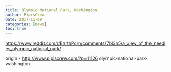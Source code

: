 ```yaml
---
title: Olympic National Park, Washington
author: PipisCrew
date: 2017-11-09
categories: [news]
toc: true
---
```


https://www.reddit.com/r/EarthPorn/comments/7bl3h5/a_view_of_the_needles_olympic_national_park/

origin - http://www.pipiscrew.com/?p=11126 olympic-national-park-washington